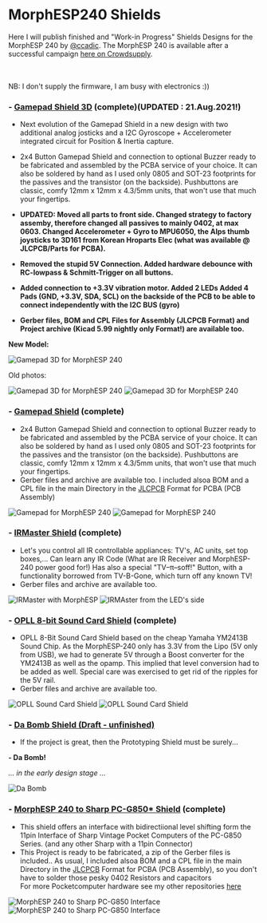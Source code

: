 # MorphESP240 Shields
Here I will publish finished and "Work-in Progress" Shields Designs for the MorphESP 240 by [@ccadic](https://github.com/ccadic).
The MorphESP 240 is available after a successful campaign [here on Crowdsupply](https://www.crowdsupply.com/morpheans/morphesp-240). 

<br><br>
NB: I don't supply the firmware, I am busy with electronics :))

### - [Gamepad Shield 3D](https://github.com/hwreverse/MorphESP240_Shields/tree/main/mesp240_3Dpad) (complete)(UPDATED : 21.Aug.2021!)

- Next evolution of the Gamepad Shield in a new design with two additional analog josticks and a I2C Gyroscope + Accelerometer integrated circuit for Position & Inertia capture. 
- 2x4 Button Gamepad Shield and connection to optional Buzzer ready to be fabricated and assembled by the PCBA service of your choice. It can also be soldered by hand as I used only 0805 and SOT-23 footprints for the passives and the transistor (on the backside).  Pushbuttons are classic, comfy 12mm x 12mm x 4.3/5mm units, that won't use that much your fingertips. 
 
- <b>UPDATED: Moved all parts to front side. Changed strategy to factory assemby, therefore changed all passives to mainly 0402, at max 0603. Changed Accelerometer + Gyro to MPU6050, the Alps thumb joysticks to 3D161 from Korean Hroparts Elec (what was available @ JLCPCB/Parts for PCBA). 
- Removed the stupid 5V Connection. Added hardware debounce with RC-lowpass & Schmitt-Trigger on all buttons. 
- Added connection to +3.3V vibration motor. Added 2 LEDs Added 4 Pads (GND, +3.3V, SDA, SCL) on the backside of the PCB to be able to connect independently with the I2C BUS (gyro)
- Gerber files, BOM and CPL Files for Assembly (JLCPCB Format) and Project archive (Kicad 5.99 nightly only Format!) are available too. 

New Model:</b>

![Gamepad 3D for MorphESP 240](img/mesp240_3DpadR2_small.png)

Old photos:

![Gamepad 3D for MorphESP 240](img/mesp240_3Dpad_small.png)
![Gamepad 3D for MorphESP 240](img/mesp240_3Dpad_composite_small.png)

### - [Gamepad Shield](https://github.com/hwreverse/MorphESP240_Shields/tree/main/mesp240_gamepadshield) (complete)

- 2x4 Button Gamepad Shield and connection to optional Buzzer ready to be fabricated and assembled by the PCBA service of your choice. It can also be soldered by hand as I used only 0805 and SOT-23 footprints for the passives and the transistor (on the backside).  Pushbuttons are classic, comfy 12mm x 12mm x 4.3/5mm units, that won't use that much your fingertips. 
- Gerber files and archive are available too. I included alsoa BOM and a CPL file in the main Directory in the [JLCPCB](https://jlcpcb.com/) Format for PCBA (PCB Assembly)

![Gamepad for MorphESP 240](img/gamepad_small.jpg)
![Gamepad for MorphESP 240](img/gamepadfull_small.png)

### - [IRMaster Shield](https://github.com/hwreverse/MorphESP240_Shields/tree/main/mesp240_irmaster) (complete)

- Let's you control all IR controllable appliances: TV's, AC units, set top boxes,... Can learn any IR Code (What are IR Receiver and MorphESP-240 power good for!) 
Has also a special "TV–π–soff!" Button, with a functionality borrowed from TV-B-Gone, which turn off any known TV!
- Gerber files and archive are available too. 

![IRMaster with MorphESP](img/irmaster1.png)
![IRMAster from the LED's side](img/irmaster2.png)

### - [OPLL 8-bit Sound Card Shield](https://github.com/hwreverse/MorphESP240_Shields/tree/main/mesp240_opll) (complete)

- OPLL 8-Bit Sound Card Shield based on the cheap Yamaha YM2413B Sound Chip. As the MorphESP-240 only has 3.3V from the Lipo (5V only from USB), we had to generate 5V through a Boost converter for the YM2413B as well as the opamp. This implied that level conversion had to be added as well. Special care was exercised to get rid of the ripples for the 5V rail.
- Gerber files and archive are available too. 

![OPLL Sound Card Shield](img/mesp240_opll_small_one.jpg)
![OPLL Sound Card Shield](img/mesp240_opll_small_two.jpg)

### - [Da Bomb Shield (Draft - unfinished)](https://github.com/hwreverse/MorphESP240_Shields/tree/main/da_bomb_breadboard)

- If the project is great, then the Prototyping Shield must be surely...

**- Da Bomb!**

*... in the early design stage ...*

![Da Bomb](img/dabomb_small.jpg)

### - [MorphESP 240 to Sharp PC-G850* Shield](https://github.com/hwreverse/MorphESP240_Shields/tree/main/morphesp240_g850_interface) (complete)

- This shield offers an interface with bidirectiional level shifting form the 11pin Interface of Sharp Vintage Pocket Computers of the PC-G850 Series. (and any other Sharp with a 11pin Connector)<br>
- This Project is ready to be fabricated, a zip of the Gerber files is included.. As usual, I included alsoa BOM and a CPL file in the main Directory in the [JLCPCB](https://jlcpcb.com/) Format for PCBA (PCB Assembly), so you don't have to solder those pesky 0402 Resistors and capacitors 
<br>For more Pocketcomputer hardware see my other repositories [here](https://hwreverse.github.io/)

![MorphESP 240 to Sharp PC-G850 Interface](img/mesp_850_small.jpg)
![MorphESP 240 to Sharp PC-G850 Interface](img/full_small.jpg)
